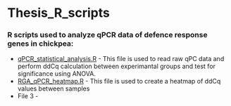 # Thesis_R_scripts
### R scripts used to analyze qPCR data of defence response genes in chickpea:

* [qPCR_statistical_analysis.R](qPCR_statistical_analysis.R) - This file is used to read raw qPC data and perform ddCq calculation between experimantal groups and test for significance using ANOVA.  
* [RGA_qPCR_heatmap.R](RGA_qPCR_heatmap.R) - This file is used to create a heatmap of ddCq values between samples
* File 3 - 
